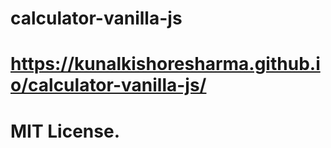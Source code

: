 # calculator-vanilla-js
# https://kunalkishoresharma.github.io/calculator-vanilla-js/
# MIT License.
